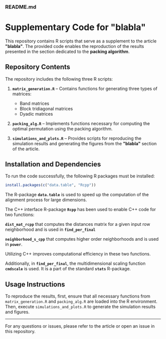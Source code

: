 ### **README.md**  

# **Supplementary Code for "blabla"**  

This repository contains R scripts that serve as a supplement to the article **"blabla"**. The provided code enables the reproduction of the results presented in the section dedicated to the **packing algorithm**.  

## **Repository Contents**  

The repository includes the following three R scripts:  

1. **`matrix_generation.R`** – Contains functions for generating three types of matrices:  
   - Band matrices  
   - Block tridiagonal matrices  
   - Dyadic matrices  

2. **`packing_alg.R`** – Implements functions necessary for computing the optimal permutation using the packing algorithm.  

3. **`simulations_and_plots.R`** – Provides scripts for reproducing the simulation results and generating the figures from the **"blabla"** section of the article.  

## **Installation and Dependencies**  

To run the code successfully, the following R packages must be installed:  

```r
install.packages(c("data.table", "Rcpp"))
```
The R-package **`data.table`** is used to speed up the computation of the alignment process for large dimensions.

The C++ interface R-package **`Rcpp`** has been used to enable C++ code for two functions:

**`dist_mat_rcpp`** that computes the distances matrix for a given input row neighborhood and is used in **`find_per_final`**

**`neighborhood_s_cpp`**  that computes higher order neighborhoods and is used in  **`power`**. 

Utilizing C++ improves computational efficiency in these two functions. 

Additionally, in **`find_per_final`**, the multidimensional scaling function **`cmdscale`** is used. It is a part of the standard **`stats`** R-package. 

## **Usage Instructions**  

To reproduce the results, first, ensure that all necessary functions from `matrix_generation.R` and `packing_alg.R` are loaded into the R environment. Then, execute `simulations_and_plots.R` to generate the simulation results and figures.  

---

For any questions or issues, please refer to the article or open an issue in this repository.
